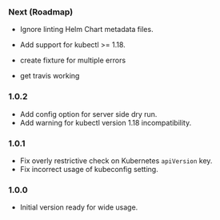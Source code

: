 ### Next (Roadmap)
- Ignore linting Helm Chart metadata files.
- Add support for kubectl >= 1.18.

- create fixture for multiple errors
- get travis working

### 1.0.2
- Add config option for server side dry run.
- Add warning for kubectl version 1.18 incompatibility.

### 1.0.1
- Fix overly restrictive check on Kubernetes `apiVersion` key.
- Fix incorrect usage of kubeconfig setting.

### 1.0.0
- Initial version ready for wide usage.
